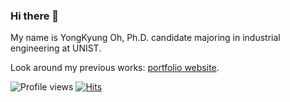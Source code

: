 ### Hi there 👋

My name is YongKyung Oh, Ph.D. candidate majoring in industrial engineering at UNIST.

Look around my previous works: [portfolio website](https://yongkyung-oh.github.io/). 

![Profile views](https://gpvc.arturio.dev/yongkyung-oh)
[![Hits](https://hits.seeyoufarm.com/api/count/incr/badge.svg?url=https%3A%2F%2Fyongkyung-oh.github.io&count_bg=%2379C83D&title_bg=%23555555&icon=&icon_color=%23000000&title=Page+hits&edge_flat=false)](https://yongkyung-oh.github.io/)

